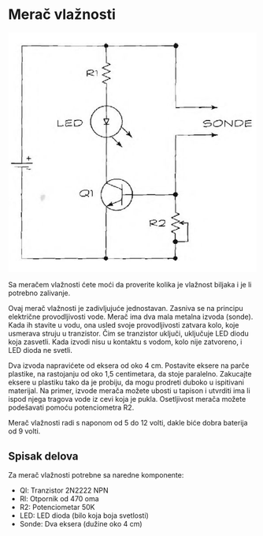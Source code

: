 # Merač vlažnosti

![](../slike/merac-vlaznosti.jpg)

Sa meračem vlažnosti ćete moći da proverite kolika je vlažnost biljaka i je li potrebno zalivanje.

Ovaj merač vlažnosti je zadivljujuće jednostavan. Zasniva se na principu električne provodljivosti vode. Merač ima dva mala metalna izvoda (sonde). Kada ih stavite u vodu, ona usled svoje provodljivosti zatvara kolo, koje usmerava struju u tranzistor. Čim se tranzistor uključi, uključuje LED diodu koja zasvetli. Kada izvodi nisu u kontaktu s vodom, kolo nije zatvoreno, i LED dioda ne svetli.

Dva izvoda napravićete od eksera od oko 4 cm. Postavite eksere na parče plastike, na rastojanju od oko 1,5 centimetara, da stoje paralelno. Zakucajte eksere u plastiku tako da je probiju, da mogu prodreti duboko u ispitivani materijal. Na primer, izvode merača možete ubosti u tapison i utvrditi ima li ispod njega tragova vode iz cevi koja je pukla. Osetljivost merača možete podešavati pomoću potenciometra R2.

Merač vlažnosti radi s naponom od 5 do 12 volti, dakle biće dobra baterija od 9 volti.

## Spisak delova

Za merač vlažnosti potrebne sa naredne komponente:
* Ql: Tranzistor 2N2222 NPN
* Rl: Otpornik od 470 oma
* R2: Potenciometar 50K
* LED: LED dioda (bilo koja boja svetlosti)
* Sonde: Dva eksera (dužine oko 4 cm)
